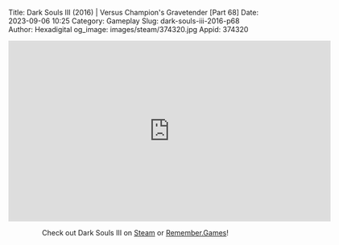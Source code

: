 Title: Dark Souls III (2016) | Versus Champion's Gravetender [Part 68]
Date: 2023-09-06 10:25
Category: Gameplay
Slug: dark-souls-iii-2016-p68
Author: Hexadigital
og_image: images/steam/374320.jpg
Appid: 374320

<center><iframe src="https://www.youtube.com/embed/x1QU_eUYqEI?feature=oembed" allow="accelerometer; autoplay; encrypted-media; gyroscope; picture-in-picture" width="640" height="360" frameborder="0"></iframe>

Check out Dark Souls III on [Steam](https://store.steampowered.com/app/374320/?curator_clanid=34633900) or [Remember.Games](https://remember.games/game/340/dark-souls-iii/)!</center>